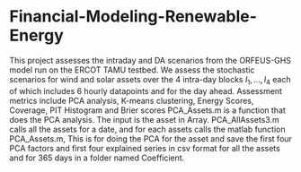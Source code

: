 # Financial-Modeling-Renewable-Energy
This project assesses the intraday and DA scenarios from the ORFEUS-GHS model run on the ERCOT TAMU testbed. We assess the stochastic scenarios for wind and solar assets over the 4 intra-day blocks $I_1,\ldots,I_4$ each of which includes 6 hourly datapoints and for the day ahead. Assessment metrics include PCA analysis, K-means clustering, Energy Scores, Coverage, PIT Histogram and Brier scores
PCA_Assets.m is a function that does the PCA analysis. The input is the asset in Array. PCA_AllAssets3.m calls all the assets for a date, and for each assets calls the matlab function PCA_Assets.m, This is for doing the PCA for the asset and save the first four PCA factors and first four explained series in csv format for all the assets and for 365 days in a folder named Coefficient. 
